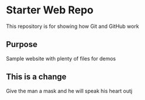 # Starter Web Repo

This repository is for showing how Git and GitHub work

## Purpose

Sample website with plenty of files for demos

## This is a change

Give the man a mask and he will speak his heart outj